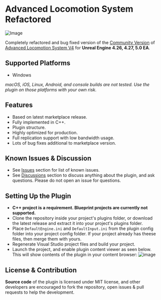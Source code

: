 # Advanced Locomotion System Refactored

![Image](https://github.com/Sixze/ALS-Refactored/raw/main/Images/Header.gif)

Completely refactored and bug fixed version of the [Community Version](https://github.com/dyanikoglu/ALS-Community) of [Advanced Locomotion System V4](https://www.unrealengine.com/marketplace/en-US/product/advanced-locomotion-system-v1) for **Unreal Engine 4.26, 4.27, 5.0 EA**.

## Supported Platforms

- Windows

*macOS, iOS, Linux, Android, and console builds are not tested. Use the plugin on those platforms with your own risk.*

## Features

- Based on latest marketplace release.
- Fully implemented in C++.
- Plugin structure.
- Highly optimized for production.
- Full replication support with low bandwidth usage.
- Lots of bug fixes additional to marketplace version.

## Known Issues & Discussion

- See [Issues](https://github.com/Sixze/ALS-Refactored/issues) section for list of known issues.
- See [Discussions](https://github.com/Sixze/ALS-Refactored/discussions) section to discuss anything about the plugin, and ask questions. Please do not open an issue for questions.

## Setting Up the Plugin

- **C++ project is a requirement. Blueprint projects are currently not supported.**
- Clone the repository inside your project's plugins folder, or download the latest release and extract it into your project's plugins folder.
- Place `DefaultEngine.ini` and `DefaultInput.ini` from the plugin config folder into your project config folder. If your project already has theese files, then merge them with yours.
- Regenerate Visual Studio project files and build your project.
- Launch the project, and enable plugin content viewer as seen below. This will show contents of the plugin in your content browser:
![image](https://github.com/Sixze/ALS-Refactored/raw/main/Images/ShowPluginContent.png)

## License & Contribution

**Source code** of the plugin is licensed under MIT license, and other developers are encouraged to fork the repository, open issues & pull requests to help the development.